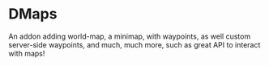 
# DMaps

An addon adding world-map, a minimap, with waypoints, as well custom server-side waypoints, and much, much more, such as great API to interact with maps!
